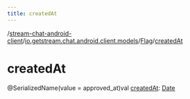 ```yaml
---
title: createdAt
---
```

/[stream-chat-android-client](../../index.md)/[io.getstream.chat.android.client.models](../index.md)/[Flag](index.md)/[createdAt](createdAt.md)  
  
  
  
# createdAt  
@SerializedName(value = approved_at)val [createdAt](createdAt.md): [Date](https://developer.android.com/reference/kotlin/java/util/Date.html)

